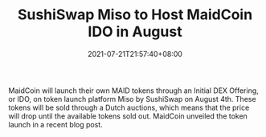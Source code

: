 ﻿---
title: "SushiSwap Miso to Host MaidCoin IDO in August"
date: 2021-07-21T21:57:40+08:00
lastmod: 2021-07-21T16:45:40+08:00
draft: false
authors: ["Stephen"]
description: "MaidCoin will launch their own MAID tokens through an Initial DEX Offering, or IDO, on token launch platform Miso by SushiSwap on August 4th. These tokens will be sold through a Dutch auctions, which means that the price will drop until the available tokens sold out. MaidCoin unveiled the token launch in a recent blog post."
featuredImage: "sushiswap-miso-to-host-maidcoin-ido-in-august.png"
tags: ["Virtual World","Play to Earn"]
categories: ["news"]
news: ["Virtual World"]
weight: 
lightgallery: true
pinned: false
recommend: false
recommend1: false
---

MaidCoin will launch their own MAID tokens through an Initial DEX Offering, or IDO, on token launch platform Miso by SushiSwap on August 4th. These tokens will be sold through a Dutch auctions, which means that the price will drop until the available tokens sold out. MaidCoin unveiled the token launch in a recent blog post.

<!--more-->

